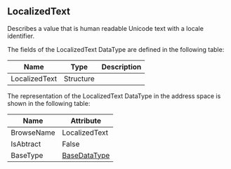 <!-- datatype -->
## LocalizedText
Describes a value that is human readable Unicode text with a locale identifier.  
<!-- end of description -->
The fields of the LocalizedText DataType are defined in the following table:  

|Name|Type|Description|
|---|---|---|
|LocalizedText|Structure||

The representation of the LocalizedText DataType in the address space is shown in the following table:  

|Name|Attribute|
|---|---|
|BrowseName|LocalizedText|
|IsAbtract|False|
|BaseType|[BaseDataType](../../../Part3/DataTypes/BaseDataType/readme.md)|

